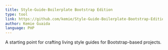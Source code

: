 ```yaml
---
title: Style-Guide-Boilerplate Bootstrap Edition
type: tool
link: https://github.com/kemie/Style-Guide-Boilerplate-Bootstrap-Edition
author: Kemie Guaida
language: PHP
---
```


A starting point for crafting living style guides for Bootstrap-based projects.
